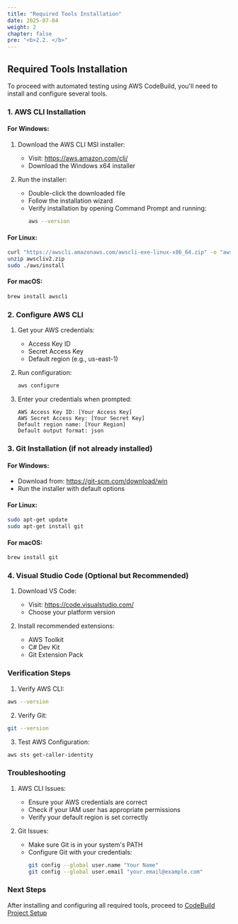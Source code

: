 ```yaml
---
title: "Required Tools Installation"
date: 2025-07-04
weight: 2
chapter: false
pre: "<b>2.2. </b>"
---
```


## Required Tools Installation

To proceed with automated testing using AWS CodeBuild, you'll need to install and configure several tools.

### 1. AWS CLI Installation

#### For Windows:
1. Download the AWS CLI MSI installer:
   - Visit: https://aws.amazon.com/cli/
   - Download the Windows x64 installer

2. Run the installer:
   - Double-click the downloaded file
   - Follow the installation wizard
   - Verify installation by opening Command Prompt and running:
     ```bash
     aws --version
     ```

#### For Linux:
```bash
curl "https://awscli.amazonaws.com/awscli-exe-linux-x86_64.zip" -o "awscliv2.zip"
unzip awscliv2.zip
sudo ./aws/install
```

#### For macOS:
```bash
brew install awscli
```

### 2. Configure AWS CLI

1. Get your AWS credentials:
   - Access Key ID
   - Secret Access Key
   - Default region (e.g., us-east-1)

2. Run configuration:
   ```bash
   aws configure
   ```

3. Enter your credentials when prompted:
   ```
   AWS Access Key ID: [Your Access Key]
   AWS Secret Access Key: [Your Secret Key]
   Default region name: [Your Region]
   Default output format: json
   ```

### 3. Git Installation (if not already installed)

#### For Windows:
- Download from: https://git-scm.com/download/win
- Run the installer with default options

#### For Linux:
```bash
sudo apt-get update
sudo apt-get install git
```

#### For macOS:
```bash
brew install git
```

### 4. Visual Studio Code (Optional but Recommended)

1. Download VS Code:
   - Visit: https://code.visualstudio.com/
   - Choose your platform version

2. Install recommended extensions:
   - AWS Toolkit
   - C# Dev Kit
   - Git Extension Pack

### Verification Steps

1. Verify AWS CLI:
```bash
aws --version
```

2. Verify Git:
```bash
git --version
```

3. Test AWS Configuration:
```bash
aws sts get-caller-identity
```

### Troubleshooting

1. AWS CLI Issues:
   - Ensure your AWS credentials are correct
   - Check if your IAM user has appropriate permissions
   - Verify your default region is set correctly

2. Git Issues:
   - Make sure Git is in your system's PATH
   - Configure Git with your credentials:
     ```bash
     git config --global user.name "Your Name"
     git config --global user.email "your.email@example.com"
     ```

### Next Steps

After installing and configuring all required tools, proceed to [CodeBuild Project Setup](../2.3-codebuild-project/)
